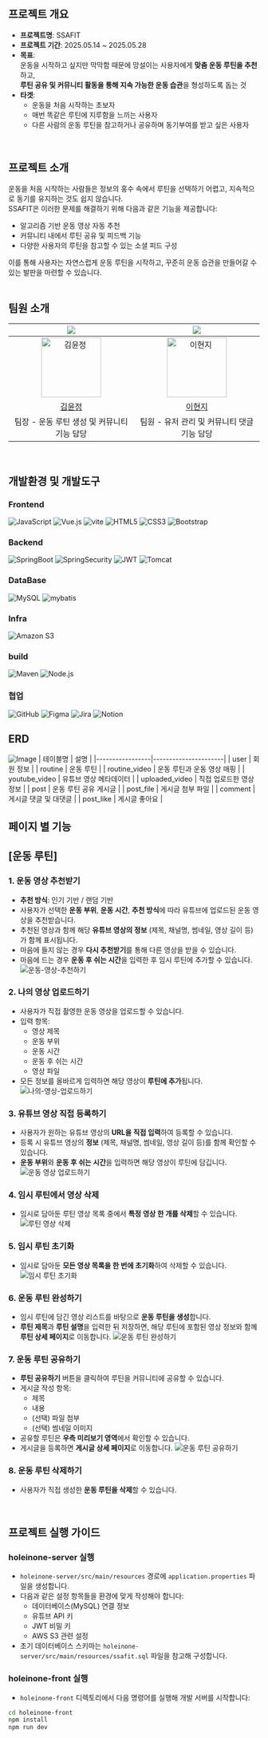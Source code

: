 ## 프로젝트 개요

- **프로젝트명**: SSAFIT  
- **프로젝트 기간**: 2025.05.14 ~ 2025.05.28  
- **목표**:  
  운동을 시작하고 싶지만 막막함 때문에 망설이는 사용자에게 **맞춤 운동 루틴을 추천**하고,  
  **루틴 공유 및 커뮤니티 활동을 통해 지속 가능한 운동 습관**을 형성하도록 돕는 것  
- **타겟**:  
  - 운동을 처음 시작하는 초보자  
  - 매번 똑같은 루틴에 지루함을 느끼는 사용자  
  - 다른 사람의 운동 루틴을 참고하거나 공유하며 동기부여를 받고 싶은 사용자  
<br>

## 프로젝트 소개

운동을 처음 시작하는 사람들은 정보의 홍수 속에서 루틴을 선택하기 어렵고, 지속적으로 동기를 유지하는 것도 쉽지 않습니다.  
SSAFIT은 이러한 문제를 해결하기 위해 다음과 같은 기능을 제공합니다:
- 알고리즘 기반 운동 영상 자동 추천  
- 커뮤니티 내에서 루틴 공유 및 피드백 기능  
- 다양한 사용자의 루틴을 참고할 수 있는 소셜 피드 구성  

이를 통해 사용자는 자연스럽게 운동 루틴을 시작하고, 꾸준히 운동 습관을 만들어갈 수 있는 발판을 마련할 수 있습니다.  
<br>

## 팀원 소개

<div align="center">

| <img src="https://img.shields.io/badge/Project_Leader-FF5733" /> | <img src="https://img.shields.io/badge/Team_Member-%2300264B" /> |
| :--------------------------------------------------------------: | :--------------------------------------------------------------: |
|      <img src="https://avatars.githubusercontent.com/u/195052290?v=4" width="120px;" alt="김윤정" />      |      <img src="https://avatars.githubusercontent.com/u/180911275?v=4" width="120px;" alt="이현지" />      |
|           [김윤정](https://github.com/yoonjeongKm)           |           [이현지](https://github.com/hyunjilee1132)           |
|  팀장 - 운동 루틴 생성 및 커뮤니티 기능 담당  |  팀원 - 유저 관리 및 커뮤니티 댓글 기능 담당  |

</div>
<br>

## 개발환경 및 개발도구
### Frontend<br/>
![JavaScript](https://img.shields.io/badge/javascript-%23323330.svg?style=for-the-badge&logo=javascript&logoColor=%23F7DF1E)
![Vue.js](https://img.shields.io/badge/vuejs-%2335495e.svg?style=for-the-badge&logo=vuedotjs&logoColor=%234FC08D)
![vite](https://img.shields.io/badge/Vite-B73BFE?style=for-the-badge&logo=vite&logoColor=FFD62E)
![HTML5](https://img.shields.io/badge/html5-%23E34F26.svg?style=for-the-badge&logo=html5&logoColor=white)
![CSS3](https://img.shields.io/badge/css3-%231572B6.svg?style=for-the-badge&logo=css3&logoColor=white)
![Bootstrap](https://img.shields.io/badge/bootstrap-%238511FA.svg?style=for-the-badge&logo=bootstrap&logoColor=white)

### Backend<br/>
![SpringBoot](https://img.shields.io/badge/Spring_Boot-6DB33F?style=for-the-badge&logo=spring-boot&logoColor=white)
![SpringSecurity](https://img.shields.io/badge/Spring_Security-6DB33F?style=for-the-badge&logo=Spring-Security&logoColor=white)
![JWT](https://img.shields.io/badge/JWT-000000?style=for-the-badge&logo=JSON%20web%20tokens&logoColor=white)
![Tomcat](https://img.shields.io/badge/Apache_Tomcat-F8DC75?style=for-the-badge&logo=apachetomcat&logoColor=black)

### DataBase<br/>
![MySQL](https://img.shields.io/badge/mysql-4479A1.svg?style=for-the-badge&logo=mysql&logoColor=white)
![mybatis](https://img.shields.io/badge/mybatis-555555.svg?&style=for-the-badge&logo=mybatis&logoColor=white)

### Infra<br/>
![Amazon S3](https://img.shields.io/badge/Amazon_S3-232F3E?style=for-the-badge&logo=Amazon_S3&logoColor=white)

### build<br/>
![Maven](https://img.shields.io/badge/apachemaven-%23757575?style=for-the-badge&logo=apachemaven&logoColor=white)
![Node.js](https://img.shields.io/badge/node.js-339933?style=for-the-badge&logo=nodedotjs&logoColor=white)

### 협업<br/>
![GitHub](https://img.shields.io/badge/github-%23121011.svg?style=for-the-badge&logo=github&logoColor=white)
![Figma](https://img.shields.io/badge/Figma-F24E1E?style=for-the-badge&logo=figma&logoColor=white)
![Jira](https://img.shields.io/badge/Jira-0052CC?style=for-the-badge&logo=jira&logoColor=white)
![Notion](https://img.shields.io/badge/Notion-%23000000.svg?style=for-the-badge&logo=notion&logoColor=white)
<br>

## ERD
![Image](https://github.com/user-attachments/assets/8df9f3ed-101d-4019-ac9c-2c746dd7f9f9)
| 테이블명        | 설명                 |
|-----------------|----------------------|
| user            | 회원 정보            |
| routine         | 운동 루틴            |
| routine_video   | 운동 루틴과 운동 영상 매핑 |
| youtube_video   | 유튜브 영상 메타데이터 |
| uploaded_video  | 직접 업로드한 영상 정보 |
| post            | 운동 루틴 공유 게시글 |
| post_file       | 게시글 첨부 파일      |
| comment         | 게시글 댓글 및 대댓글  |
| post_like       | 게시글 좋아요         |
<br>

## 페이지 별 기능
## [운동 루틴]
### 1. 운동 영상 추천받기
- **추천 방식**: 인기 기반 / 랜덤 기반
- 사용자가 선택한 **운동 부위**, **운동 시간**, **추천 방식**에 따라 유튜브에 업로드된 운동 영상을 추천받습니다.
- 추천된 영상과 함께 해당 **유튜브 영상의 정보** (제목, 채널명, 썸네일, 영상 길이 등)가 함께 표시됩니다.
- 마음에 들지 않는 경우 **다시 추천받기**를 통해 다른 영상을 받을 수 있습니다.
- 마음에 드는 경우 **운동 후 쉬는 시간**을 입력한 후 임시 루틴에 추가할 수 있습니다.
![운동-영상-추천하기](https://github.com/user-attachments/assets/187ad280-e0ea-4122-b9d2-0454b372caa6)

### 2. 나의 영상 업로드하기
- 사용자가 직접 촬영한 운동 영상을 업로드할 수 있습니다.
- 입력 항목:
  - 영상 제목
  - 운동 부위
  - 운동 시간
  - 운동 후 쉬는 시간
  - 영상 파일
- 모든 정보를 올바르게 입력하면 해당 영상이 **루틴에 추가**됩니다.
![나의-영상-업로드하기](https://github.com/user-attachments/assets/9c13363a-d6dd-465f-8a8d-f2da48987e31)

### 3. 유튜브 영상 직접 등록하기
- 사용자가 원하는 유튜브 영상의 **URL을 직접 입력**하여 등록할 수 있습니다.
- 등록 시 유튜브 영상의 **정보** (제목, 채널명, 썸네일, 영상 길이 등)를 함께 확인할 수 있습니다.
- **운동 부위**와 **운동 후 쉬는 시간**을 입력하면 해당 영상이 루틴에 담깁니다.
![운동 영상 업로드하기](https://github.com/user-attachments/assets/73f8c5c5-b820-4e31-8fc6-1e9f10e2b21f)

### 4. 임시 루틴에서 영상 삭제
- 임시로 담아둔 루틴 영상 목록 중에서 **특정 영상 한 개를 삭제**할 수 있습니다.
![루틴 영상 삭제](https://github.com/user-attachments/assets/41481271-5492-4419-bbcc-a4b2c41c57c7)

### 5. 임시 루틴 초기화
- 임시로 담아둔 **모든 영상 목록을 한 번에 초기화**하여 삭제할 수 있습니다.
![임시 루틴 초기화](https://github.com/user-attachments/assets/c019f74d-905a-49c3-973d-051adfd80493)

### 6. 운동 루틴 완성하기
- 임시 루틴에 담긴 영상 리스트를 바탕으로 **운동 루틴을 생성**합니다.
- **루틴 제목**과 **루틴 설명**을 입력한 뒤 저장하면, 해당 루틴에 포함된 영상 정보와 함께 **루틴 상세 페이지**로 이동합니다.
![운동 루틴 완성하기](https://github.com/user-attachments/assets/c350f326-5a24-4892-94fb-4be60991b4ca)

### 7. 운동 루틴 공유하기
- **루틴 공유하기** 버튼을 클릭하여 루틴을 커뮤니티에 공유할 수 있습니다.
- 게시글 작성 항목:
  - 제목
  - 내용
  - (선택) 파일 첨부
  - (선택) 썸네일 이미지
- 공유할 루틴은 **우측 미리보기 영역**에서 확인할 수 있습니다.
- 게시글을 등록하면 **게시글 상세 페이지**로 이동합니다.
![운동 루틴 공유하기](https://github.com/user-attachments/assets/ca590c59-683a-4506-8c69-a5b938bd9de1)

### 8. 운동 루틴 삭제하기
- 사용자가 직접 생성한 **운동 루틴을 삭제**할 수 있습니다.

<br>

## 프로젝트 실행 가이드
### holeinone-server 실행

- `holeinone-server/src/main/resources` 경로에 `application.properties` 파일을 생성합니다.
- 다음과 같은 설정 항목들을 환경에 맞게 작성해야 합니다:
  - 데이터베이스(MySQL) 연결 정보
  - 유튜브 API 키
  - JWT 비밀 키
  - AWS S3 관련 설정
- 초기 데이터베이스 스키마는 `holeinone-server/src/main/resources/ssafit.sql` 파일을 참고해 구성합니다.

### holeinone-front 실행

- `holeinone-front` 디렉토리에서 다음 명령어를 실행해 개발 서버를 시작합니다:

```bash
cd holeinone-front
npm install
npm run dev
